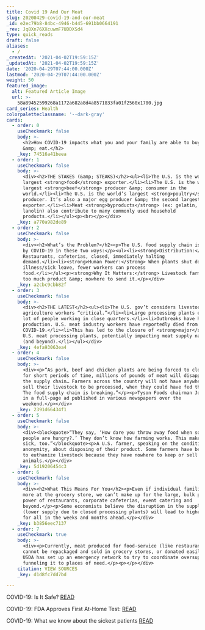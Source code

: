 ```yaml
---
title: Covid 19 And Our Meat
slug: 20200429-covid-19-and-our-meat
_id: e2ec79b8-84bc-4946-b445-691bb0664191
_rev: Jq8Xn76XXcuwmF7UDDXSd4
type: quick_reads
draft: false
aliases:
  - /
_createdAt: '2021-04-02T19:59:15Z'
_updatedAt: '2021-04-02T19:59:15Z'
date: '2020-04-29T07:44:00.000Z'
lastmod: '2020-04-29T07:44:00.000Z'
weight: 50
featured_image:
  alt: Featured Article Image
  url: >-
    58a89452599268a1172a682a8d4a8571833fa01f2560x1700.jpg
card_series: Health
colorpaletteclassname: '--dark-gray'
cards:
  - order: 0
    useCheckmark: false
    body: >-
      <h2>How COVID-19 impacts what you and your family are able to buy, cook
      &amp; eat.</h2>
    _key: 74516a41beea
  - order: 1
    useCheckmark: false
    body: >-
      <div><h2>THE STAKES (&amp; STEAKS)</h2><ul><li>The U.S. is the world’s
      largest <strong>food</strong> exporter.</li><li>The U.S. is the world’s
      largest <strong>beef</strong> producer &amp; consumer in the
      world.</li><li>The U.S. is the world’s largest <strong>poultry</strong>
      producer. It’s also a major egg producer &amp; the second largest poultry
      exporter.</li><li>Meat <strong>byproducts</strong> (ex: gelatin, wool,
      lanolin) also contribute to many commonly used household
      products.</li></ul><p><br></p></div>
    _key: a770a982de89
  - order: 2
    useCheckmark: false
    body: >-
      <div><h2>What’s the Problem?</h2><p>The U.S. food supply chain is impacted
      by COVID-19 in these two ways:</p><ul><li><strong>Distribution:</strong>
      Restaurants, cafeterias, closed, immediately halting
      demand.</li><li><strong>Human Power:</strong> When plants shut down due to
      illness/sick leave, fewer workers can process
      food.</li></ul><p><strong>Why It Matters:</strong> Livestock farmers have
      too much product &amp; nowhere to send it.</p></div>
    _key: a2cbc9cbb82f
  - order: 3
    useCheckmark: false
    body: >-
      <div><h2>THE LATEST</h2><ul><li>The U.S. gov’t considers livestock,
      agriculture workers “critical.”</li><li>Large processing plants employ a
      lot of people working in close quarters.</li><li>Outbreaks have halted
      production. U.S. meat industry workers have reportedly died from
      COVID-19.</li><li>This has led to the closure of <strong>major</strong>
      U.S. meat processing plants, potentially impacting meat supply nationwide
      (and beyond).</li></ul></div>
    _key: 4efa93063ea4
  - order: 4
    useCheckmark: false
    body: >-
      <div><p>“As pork, beef and chicken plants are being forced to close, even
      for short periods of time, millions of pounds of meat will disappear from
      the supply chain… Farmers across the country will not have anywhere to
      sell their livestock to be processed, when they could have fed the nation…
      The food supply chain is breaking.”</p><p>Tyson Foods chairman John Tyson
      in a full-page ad published in various newspapers over the
      weekend.</p></div>
    _key: 2391d66434f1
  - order: 5
    useCheckmark: false
    body: >-
      <div><blockquote>“They say, ‘How dare you throw away food when so many
      people are hungry?.’ They don’t know how farming works. This makes me
      sick, too.”</blockquote><p>A U.S. farmer, speaking on the condition of
      anonymity, about disposing of their product. Some farmers have been forced
      to euthanize livestock because they have nowhere to keep or sell the
      animals.</p></div>
    _key: 5d19206454c3
  - order: 6
    useCheckmark: false
    body: >-
      <div><h2>What This Means For You</h2><p>Even if individual families buy
      more at the grocery store, we can’t make up for the large, bulk purchasing
      power of restaurants, corporate cafeterias, event catering and
      beyond.</p><p>Some economists believe the disruption in the supply chain
      (lower supply due to closed processing plants) will lead to higher prices
      for all in the weeks and months ahead.</p></div>
    _key: b3856eec7137
  - order: 7
    useCheckmark: true
    body: >-
      <div><p>Currently, meat produced for food-service (like restaurants)
      cannot be repackaged and sold in grocery stores, or donated easily. The
      USDA has set up an emergency network to try to coordinate oversupply,
      funneling it to places of need.</p><p></p></div>
    citation: VIEW SOURCES
    _key: d1d8fc7dd7bd

---
```

COVID-19: Is It Safe? [READ](https://smarthernews.com/covid-at-home/)

COVID-19: FDA Approves First At-Home Test: [READ](https://smarthernews.com/covid-at-home-test/)

COVID-19: What we know about the sickest patients [READ](https://smarthernews.com/3-things-to-know-about-the-sickest-covid-19-patients/)